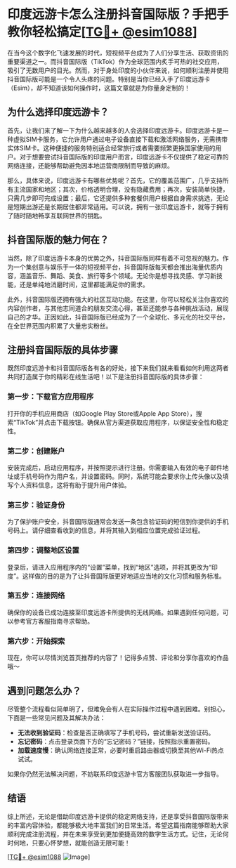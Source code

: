 # 印度远游卡怎么注册抖音国际版？手把手教你轻松搞定[[TG💪+ @esim1088](https://t.me/s/esim1088)]

在当今这个数字化飞速发展的时代，短视频平台成为了人们分享生活、获取资讯的重要渠道之一。而抖音国际版（TikTok）作为全球范围内炙手可热的社交应用，吸引了无数用户的目光。然而，对于身处印度的小伙伴来说，如何顺利注册并使用抖音国际版可能是一个令人头疼的问题。特别是当你已经入手了印度远游卡（Esim），却不知道该如何操作时，这篇文章就是为你量身定制的！

## 为什么选择印度远游卡？

首先，让我们来了解一下为什么越来越多的人会选择印度远游卡。印度远游卡是一种虚拟SIM卡服务，它允许用户通过电子设备直接下载和激活网络服务，无需携带实体SIM卡。这种便捷的服务特别适合经常旅行或者需要频繁更换国家使用的用户。对于想要尝试抖音国际版的印度用户而言，印度远游卡不仅提供了稳定可靠的网络连接，还能够帮助避免因本地运营商限制而导致的麻烦。

那么，具体来说，印度远游卡有哪些优势呢？首先，它的覆盖范围广，几乎支持所有主流国家和地区；其次，价格透明合理，没有隐藏费用；再次，安装简单快捷，只需几步即可完成设置；最后，它还提供多种套餐供用户根据自身需求挑选，无论是短期出游还是长期居住都非常适用。可以说，拥有一张印度远游卡，就等于拥有了随时随地畅享互联网世界的钥匙。

## 抖音国际版的魅力何在？

当然，除了印度远游卡本身的优势之外，抖音国际版同样有着不可忽视的魅力。作为一个集创意与娱乐于一体的短视频平台，抖音国际版每天都会推出海量优质内容，涵盖音乐、舞蹈、美食、旅行等多个领域。无论你是想寻找灵感、学习新技能，还是单纯地消磨时间，这里都能满足你的需求。

此外，抖音国际版还拥有强大的社区互动功能。在这里，你可以轻松关注你喜欢的内容创作者，与其他志同道合的朋友交流心得，甚至还能参与各种挑战活动，展现自己的才华。正因如此，抖音国际版已经成为了一个全球化、多元化的社交平台，在全世界范围内积累了大量忠实粉丝。

## 注册抖音国际版的具体步骤

既然印度远游卡和抖音国际版各有各的好处，接下来我们就来看看如何利用这两者共同打造属于你的精彩在线生活吧！以下是注册抖音国际版的具体步骤：

### 第一步：下载官方应用程序
打开你的手机应用商店（如Google Play Store或Apple App Store），搜索“TikTok”并点击下载按钮。确保从官方渠道获取应用程序，以保证安全性和稳定性。

### 第二步：创建账户
安装完成后，启动应用程序，并按照提示进行注册。你需要输入有效的电子邮件地址或手机号码作为用户名，并设置密码。同时，系统可能会要求你上传头像以及填写个人资料信息，这将有助于提升用户体验。

### 第三步：验证身份
为了保护账户安全，抖音国际版通常会发送一条包含验证码的短信到你提供的手机号码上。请仔细查看收到的信息，并将其输入到相应位置完成验证过程。

### 第四步：调整地区设置
登录后，请进入应用程序内的“设置”菜单，找到“地区”选项，并将其更改为“印度”。这样做的目的是为了让抖音国际版更好地适应当地的文化习惯和服务标准。

### 第五步：连接网络
确保你的设备已成功连接至印度远游卡所提供的无线网络。如果遇到任何问题，可以参考官方客服指南寻求帮助。

### 第六步：开始探索
现在，你可以尽情浏览首页推荐的内容了！记得多点赞、评论和分享你喜欢的作品哦～

## 遇到问题怎么办？

尽管整个流程看似简单明了，但难免会有人在实际操作过程中遇到困难。别担心，下面是一些常见问题及其解决办法：

- **无法收到验证码**：检查是否正确填写了手机号码，尝试重新发送验证码。
- **忘记密码**：点击登录页面下方的“忘记密码？”链接，按照指示重置密码。
- **加载速度慢**：确认网络连接正常，必要时重启路由器或切换至其他Wi-Fi热点试试。

如果你仍然无法解决问题，不妨联系印度远游卡官方客服团队获取进一步指导。

## 结语

综上所述，无论是借助印度远游卡提供的稳定网络支持，还是享受抖音国际版带来的丰富内容体验，都能够极大地丰富我们的日常生活。希望这篇指南能够帮助大家顺利完成注册流程，并在未来享受到更加便捷高效的数字生活方式。记住，无论何时何地，只要心怀梦想，就能创造无限可能！

[[TG💪+ @esim1088](https://t.me/s/esim1088) ![Image](https://i.postimg.cc/4NQfJmqS/Snipaste-2025-05-13-00-14-12.png)]